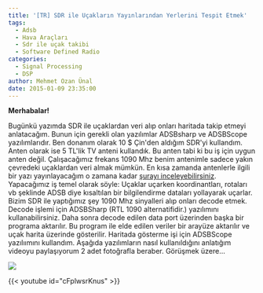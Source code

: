 ```yaml
---
title: '[TR] SDR ile Uçakların Yayınlarından Yerlerini Tespit Etmek'
tags:
  - Adsb
  - Hava Araçları
  - Sdr ile uçak takibi
  - Software Defined Radio
categories:
  - Signal Processing
  - DSP
author: Mehmet Ozan Ünal
date: 2015-01-09 23:35:00
---
```


**Merhabalar!**

Bugünkü yazımda SDR ile uçaklardan veri alıp onları haritada takip etmeyi
anlatacağım. Bunun için gerekli olan yazılımlar ADSBsharp ve ADSBScope
yazılımlarıdır. Ben donanım olarak 10 $ Çin'den aldığım SDR'yi kullandım. Anten
olarak ise 5 TL'lik TV anteni kullandık. Bu anten tabi ki bu iş için uygun anten
değil. Çalışacağımız frekans 1090 Mhz benim antenimle sadece yakın çevredeki
uçaklardan veri almak mümkün. En kısa zamanda antenlerle ilgili bir yazı
yayınlayacağım o zamana kadar
[şurayı inceleyebilirsiniz](https://www.rtl-sdr.com/adsb-aircraft-radar-with-rtl-sdr/).
Yapacağımız iş temel olarak söyle: Uçaklar uçarken koordinantları, rotaları vb
şeklinde ADSB diye kısaltılan bir bilgilendirme dataları yollayarak uçarlar.
Bizim SDR ile yaptığımız şey 1090 Mhz sinyalleri alıp onları decode etmek.
Decode işlemi için ADSBSharp (RTL 1090 alternatifidir.) yazılımını
kullanabilirsiniz. Daha sonra decode edilen data port üzerinden başka bir
programa aktarılır. Bu program ile elde edilen veriler bir arayüze aktarılır ve
uçak harita üzerinde gösterilir. Haritada gösterme işi için ADSBScope
yazılıımını kullandım. Aşağıda yazılımların nasıl kullanıldığını anlatığım
videoyu paylaşıyorum 2 adet fotoğrafla beraber. Görüşmek üzere...

![](https://4.bp.blogspot.com/-SBM-XSakGQE/VLAnPSDAnPI/AAAAAAAAGe0/JKv8mQje2nM/s720/IMG_20150109_132230.jpg)

{{< youtube id="cFplwsrKnus" >}}
